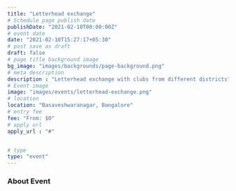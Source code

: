 ```yaml
---
title: "Letterhead exchange"
# Schedule page publish date
publishDate: "2021-02-10T00:00:00Z"
# event date
date: "2021-02-10T15:27:17+05:30"
# post save as draft
draft: false
# page title background image
bg_image: "images/backgrounds/page-background.png"
# meta description
description : "Letterhead exchange with clubs from different districts"
# Event image
image: "images/events/letterhead-exchange.png"
# location
location: "Basaveshwaranagar, Bangalore"
# entry fee
fee: "From: $0"
# apply url
apply_url : "#"


# type
type: "event"
---
```


### About Event

